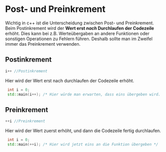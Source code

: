 # Post- und Preinkrement
Wichtig in c++ ist die Unterscheidung zwischen Post- und Preinkrement. Beim Postinkrement wird der **Wert erst *nach* Durchlaufen der Codezeile** erhöht. Dies kann bei z.B. Werteübergaben an andere Funktionen oder sonstigen Operationen zu Fehlern führen. Deshalb sollte man im Zweifel immer das Preinkrement verwenden.

## Postinkrement

``` c++
i++ //Postinkrement
```

Hier wird der Wert erst nach durchlaufen der Codezeile erhöht.

``` c++
 int i = 0;
 std::main(i++); /* Hier würde man erwarten, dass eins übergeben wird. Es wird aber zuerst 0 übergeben und dann inkrementiert */
```

## Preinkrement

``` c++
++i //Preinkrement
```

Hier wird der Wert zuerst erhöht, und dann die Codezeile fertig durchlaufen.

``` cpp
 int i = 0;
 std::main(++i); /* Hier wird jetzt eins an die Funktion übergeben */
```
